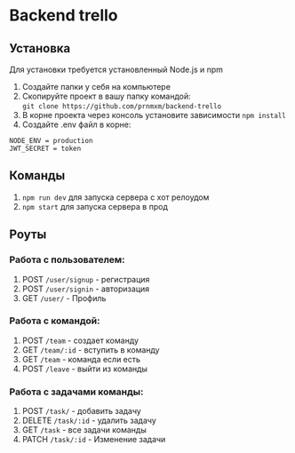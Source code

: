 # Backend trello


## Установка
Для установки требуется установленный Node.js и npm

1. Создайте папки у себя на компьютере
2. Скопируйте проект в вашу папку командой:   
```git clone https://github.com/prnmxm/backend-trello```
3. В корне проекта через консоль установите зависимости
```npm install```
4. Создайте .env файл в корне: 
```
NODE_ENV = production
JWT_SECRET = token
```

## Команды 
1. `npm run dev` для запуска сервера с хот релоудом
2. `npm start` для запуска сервера в прод

## Роуты 
### Работа с пользователем:
1. POST `/user/signup` - регистрация
2. POST `/user/signin` - авторизация
3. GET `/user/` - Профиль
### Работа с командой:
1. POST `/team` - создает команду
2. GET  `/team/:id` - вступить в команду
3. GET `/team` - команда если есть
4. POST `/leave` - выйти из команды
### Работа с задачами команды:
1. POST `/task/` - добавить задачу 
2. DELETE `/task/:id` - удалить задачу 
3. GET `/task` - все задачи команды
4. PATCH `/task/:id` - Изменение задачи